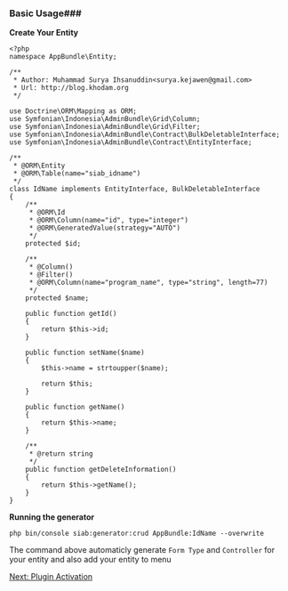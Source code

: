 ### Basic Usage###

**Create Your Entity**

```lang=php
<?php
namespace AppBundle\Entity;

/**
 * Author: Muhammad Surya Ihsanuddin<surya.kejawen@gmail.com>
 * Url: http://blog.khodam.org
 */

use Doctrine\ORM\Mapping as ORM;
use Symfonian\Indonesia\AdminBundle\Grid\Column;
use Symfonian\Indonesia\AdminBundle\Grid\Filter;
use Symfonian\Indonesia\AdminBundle\Contract\BulkDeletableInterface;
use Symfonian\Indonesia\AdminBundle\Contract\EntityInterface;

/**
 * @ORM\Entity
 * @ORM\Table(name="siab_idname")
 */
class IdName implements EntityInterface, BulkDeletableInterface
{
    /**
     * @ORM\Id
     * @ORM\Column(name="id", type="integer")
     * @ORM\GeneratedValue(strategy="AUTO")
     */
    protected $id;

    /**
     * @Column()
     * @Filter()
     * @ORM\Column(name="program_name", type="string", length=77)
     */
    protected $name;

    public function getId()
    {
        return $this->id;
    }

    public function setName($name)
    {
        $this->name = strtoupper($name);

        return $this;
    }

    public function getName()
    {
        return $this->name;
    }

    /**
     * @return string
     */
    public function getDeleteInformation()
    {
        return $this->getName();
    }
}

```

**Running the generator**

```lang=shell
php bin/console siab:generator:crud AppBundle:IdName --overwrite
```

The command above automaticly generate `Form Type` and `Controller` for your entity and also add your entity to menu

[Next: Plugin Activation](plugin_activation.md)